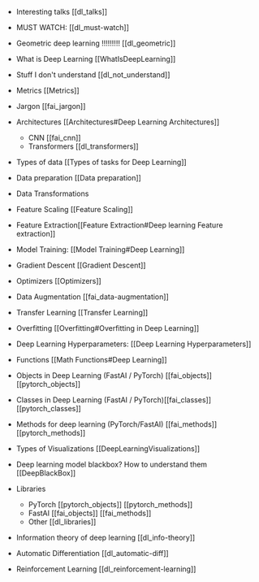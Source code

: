 - Interesting talks [[dl_talks]]
- MUST WATCH: [[dl_must-watch]]


- Geometric deep learning !!!!!!!!! [[dl_geometric]]

- What is Deep Learning [[WhatIsDeepLearning]]
- Stuff I don't understand [[dl_not_understand]]
- Metrics [[Metrics]] 
- Jargon [[fai_jargon]]
- Architectures [[Architectures#Deep Learning Architectures]]
	- CNN [[fai_cnn]]
	- Transformers [[dl_transformers]]
- Types of data [[Types of tasks for Deep Learning]]
- Data preparation [[Data preparation]]
- Data Transformations
- Feature Scaling  [[Feature Scaling]] 
- Feature Extraction[[Feature Extraction#Deep learning Feature extraction]]
- Model Training: [[Model Training#Deep Learning]]
- Gradient Descent [[Gradient Descent]]
- Optimizers [[Optimizers]]
- Data Augmentation [[fai_data-augmentation]]
- Transfer Learning [[Transfer Learning]]
- Overfitting [[Overfitting#Overfitting in Deep Learning]]
- Deep Learning Hyperparameters: [[Deep Learning Hyperparameters]]
- Functions [[Math Functions#Deep Learning]]
- Objects in Deep Learning (FastAI / PyTorch) [[fai_objects]] [[pytorch_objects]]
- Classes in Deep Learning (FastAI / PyTorch)[[fai_classes]] [[pytorch_classes]] 
- Methods for deep learning (PyTorch/FastAI) [[fai_methods]] [[pytorch_methods]] 
- Types of Visualizations [[DeepLearningVisualizations]]
- Deep learning model blackbox? How to understand them [[DeepBlackBox]]
- Libraries 
	- PyTorch [[pytorch_objects]] [[pytorch_methods]]
	- FastAI [[fai_objects]] [[fai_methods]]
	- Other [[dl_libraries]]

- Information theory of deep learning [[dl_info-theory]]


- Automatic Differentiation [[dl_automatic-diff]]

- Reinforcement Learning [[dl_reinforcement-learning]]
